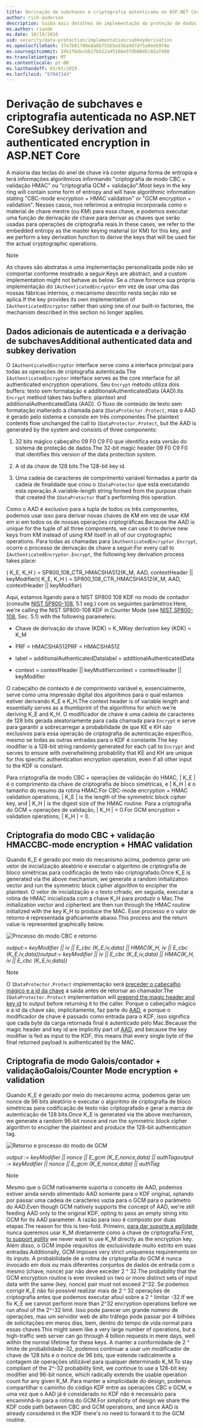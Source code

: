 ```yaml
---
title: Derivação de subchaves e criptografia autenticada no ASP.NET Core
author: rick-anderson
description: Saiba mais detalhes de implementação da proteção de dados do ASP.NET Core subchave derivação e autenticados de criptografia.
ms.author: riande
ms.date: 10/14/2016
uid: security/data-protection/implementation/subkeyderivation
ms.openlocfilehash: 37e7b01700e8a6b755b5ed16a9d7d75a9eeb970e
ms.sourcegitcommit: 24b1f6decbb17bb22a45166e5fdb0845c65af498
ms.translationtype: MT
ms.contentlocale: pt-BR
ms.lasthandoff: 03/01/2019
ms.locfileid: "57047243"
---
```

# <a name="subkey-derivation-and-authenticated-encryption-in-aspnet-core"></a><span data-ttu-id="2bcea-103">Derivação de subchaves e criptografia autenticada no ASP.NET Core</span><span class="sxs-lookup"><span data-stu-id="2bcea-103">Subkey derivation and authenticated encryption in ASP.NET Core</span></span>

<a name="data-protection-implementation-subkey-derivation"></a>

<span data-ttu-id="2bcea-104">A maioria das teclas do anel de chave irá conter alguma forma de entropia e terá informações algorítmicos informando "criptografia de modo CBC + validação HMAC" ou "criptografia GCM + validação".</span><span class="sxs-lookup"><span data-stu-id="2bcea-104">Most keys in the key ring will contain some form of entropy and will have algorithmic information stating "CBC-mode encryption + HMAC validation" or "GCM encryption + validation".</span></span> <span data-ttu-id="2bcea-105">Nesses casos, nos referimos a entropia incorporada como o material de chave mestre (ou KM) para essa chave, e podemos executar uma função de derivação de chave para derivar as chaves que serão usadas para operações de criptografia reais.</span><span class="sxs-lookup"><span data-stu-id="2bcea-105">In these cases, we refer to the embedded entropy as the master keying material (or KM) for this key, and we perform a key derivation function to derive the keys that will be used for the actual cryptographic operations.</span></span>

> [!NOTE]
> <span data-ttu-id="2bcea-106">As chaves são abstratas e uma implementação personalizada pode não se comportar conforme mostrado a seguir.</span><span class="sxs-lookup"><span data-stu-id="2bcea-106">Keys are abstract, and a custom implementation might not behave as below.</span></span> <span data-ttu-id="2bcea-107">Se a chave fornece sua própria implementação do `IAuthenticatedEncryptor` em vez de usar uma das nossas fábricas internos, o mecanismo descrito nesta seção não se aplica.</span><span class="sxs-lookup"><span data-stu-id="2bcea-107">If the key provides its own implementation of `IAuthenticatedEncryptor` rather than using one of our built-in factories, the mechanism described in this section no longer applies.</span></span>

<a name="data-protection-implementation-subkey-derivation-aad"></a>

## <a name="additional-authenticated-data-and-subkey-derivation"></a><span data-ttu-id="2bcea-108">Dados adicionais de autenticada e a derivação de subchaves</span><span class="sxs-lookup"><span data-stu-id="2bcea-108">Additional authenticated data and subkey derivation</span></span>

<span data-ttu-id="2bcea-109">O `IAuthenticatedEncryptor` interface serve como a interface principal para todas as operações de criptografia autenticada.</span><span class="sxs-lookup"><span data-stu-id="2bcea-109">The `IAuthenticatedEncryptor` interface serves as the core interface for all authenticated encryption operations.</span></span> <span data-ttu-id="2bcea-110">Seu `Encrypt` método utiliza dois buffers: texto sem formatação e additionalAuthenticatedData (AAD).</span><span class="sxs-lookup"><span data-stu-id="2bcea-110">Its `Encrypt` method takes two buffers: plaintext and additionalAuthenticatedData (AAD).</span></span> <span data-ttu-id="2bcea-111">O fluxo de conteúdo de texto sem formatação inalterado a chamada para `IDataProtector.Protect`, mas o AAD é gerado pelo sistema e consiste em três componentes:</span><span class="sxs-lookup"><span data-stu-id="2bcea-111">The plaintext contents flow unchanged the call to `IDataProtector.Protect`, but the AAD is generated by the system and consists of three components:</span></span>

1. <span data-ttu-id="2bcea-112">32 bits mágico cabeçalho 09 F0 C9 F0 que identifica esta versão do sistema de proteção de dados.</span><span class="sxs-lookup"><span data-stu-id="2bcea-112">The 32-bit magic header 09 F0 C9 F0 that identifies this version of the data protection system.</span></span>

2. <span data-ttu-id="2bcea-113">A id da chave de 128 bits.</span><span class="sxs-lookup"><span data-stu-id="2bcea-113">The 128-bit key id.</span></span>

3. <span data-ttu-id="2bcea-114">Uma cadeia de caracteres de comprimento variável formadas a partir da cadeia de finalidade que criou o `IDataProtector` que está executando esta operação.</span><span class="sxs-lookup"><span data-stu-id="2bcea-114">A variable-length string formed from the purpose chain that created the `IDataProtector` that's performing this operation.</span></span>

<span data-ttu-id="2bcea-115">Como o AAD é exclusivo para a tupla de todos os três componentes, podemos usar isso para derivar novas chaves de KM em vez de usar KM em si em todos os de nossas operações criptográficas.</span><span class="sxs-lookup"><span data-stu-id="2bcea-115">Because the AAD is unique for the tuple of all three components, we can use it to derive new keys from KM instead of using KM itself in all of our cryptographic operations.</span></span> <span data-ttu-id="2bcea-116">Para todas as chamadas para `IAuthenticatedEncryptor.Encrypt`, ocorre o processo de derivação de chave a seguir:</span><span class="sxs-lookup"><span data-stu-id="2bcea-116">For every call to `IAuthenticatedEncryptor.Encrypt`, the following key derivation process takes place:</span></span>

<span data-ttu-id="2bcea-117">( K_E, K_H ) = SP800_108_CTR_HMACSHA512(K_M, AAD, contextHeader || keyModifier)</span><span class="sxs-lookup"><span data-stu-id="2bcea-117">( K_E, K_H ) = SP800_108_CTR_HMACSHA512(K_M, AAD, contextHeader || keyModifier)</span></span>

<span data-ttu-id="2bcea-118">Aqui, estamos ligando para o NIST SP800 108 KDF no modo de contador (consulte [NIST SP800-108](http://nvlpubs.nist.gov/nistpubs/Legacy/SP/nistspecialpublication800-108.pdf), 5.1 seg.) com os seguintes parâmetros:</span><span class="sxs-lookup"><span data-stu-id="2bcea-118">Here, we're calling the NIST SP800-108 KDF in Counter Mode (see [NIST SP800-108](http://nvlpubs.nist.gov/nistpubs/Legacy/SP/nistspecialpublication800-108.pdf), Sec. 5.1) with the following parameters:</span></span>

* <span data-ttu-id="2bcea-119">Chave de derivação de chave (KDK) = K_M</span><span class="sxs-lookup"><span data-stu-id="2bcea-119">Key derivation key (KDK) = K_M</span></span>

* <span data-ttu-id="2bcea-120">PRF = HMACSHA512</span><span class="sxs-lookup"><span data-stu-id="2bcea-120">PRF = HMACSHA512</span></span>

* <span data-ttu-id="2bcea-121">label = additionalAuthenticatedData</span><span class="sxs-lookup"><span data-stu-id="2bcea-121">label = additionalAuthenticatedData</span></span>

* <span data-ttu-id="2bcea-122">context = contextHeader || keyModifier</span><span class="sxs-lookup"><span data-stu-id="2bcea-122">context = contextHeader || keyModifier</span></span>

<span data-ttu-id="2bcea-123">O cabeçalho de contexto é de comprimento variável e, essencialmente, serve como uma impressão digital dos algoritmos para o qual estamos estiver derivando K_E e K_H.</span><span class="sxs-lookup"><span data-stu-id="2bcea-123">The context header is of variable length and essentially serves as a thumbprint of the algorithms for which we're deriving K_E and K_H.</span></span> <span data-ttu-id="2bcea-124">O modificador de chave é uma cadeia de caracteres de 128 bits gerada aleatoriamente para cada chamada para `Encrypt` e serve para garantir a sobrecarregar a probabilidade de que KE e KH são exclusivos para essa operação de criptografia de autenticação específico, mesmo se todas as outras entradas para o KDF é constante.</span><span class="sxs-lookup"><span data-stu-id="2bcea-124">The key modifier is a 128-bit string randomly generated for each call to `Encrypt` and serves to ensure with overwhelming probability that KE and KH are unique for this specific authentication encryption operation, even if all other input to the KDF is constant.</span></span>

<span data-ttu-id="2bcea-125">Para criptografia de modo CBC + operações de validação do HMAC, | K_E | é o comprimento da chave de criptografia de bloco simétricas, e | K_H | é o tamanho do resumo da rotina HMAC.</span><span class="sxs-lookup"><span data-stu-id="2bcea-125">For CBC-mode encryption + HMAC validation operations, | K_E | is the length of the symmetric block cipher key, and | K_H | is the digest size of the HMAC routine.</span></span> <span data-ttu-id="2bcea-126">Para a criptografia do GCM + operações de validação, | K_H | = 0.</span><span class="sxs-lookup"><span data-stu-id="2bcea-126">For GCM encryption + validation operations, | K_H | = 0.</span></span>

## <a name="cbc-mode-encryption--hmac-validation"></a><span data-ttu-id="2bcea-127">Criptografia do modo CBC + validação HMAC</span><span class="sxs-lookup"><span data-stu-id="2bcea-127">CBC-mode encryption + HMAC validation</span></span>

<span data-ttu-id="2bcea-128">Quando K_E é gerado por meio do mecanismo acima, podemos gerar um vetor de inicialização aleatório e executar o algoritmo de criptografia de bloco simétricas para codificação de texto não criptografado.</span><span class="sxs-lookup"><span data-stu-id="2bcea-128">Once K_E is generated via the above mechanism, we generate a random initialization vector and run the symmetric block cipher algorithm to encipher the plaintext.</span></span> <span data-ttu-id="2bcea-129">O vetor de inicialização e o texto cifrado, em seguida, executar a rotina de HMAC inicializada com a chave K_H para produzir o Mac.</span><span class="sxs-lookup"><span data-stu-id="2bcea-129">The initialization vector and ciphertext are then run through the HMAC routine initialized with the key K_H to produce the MAC.</span></span> <span data-ttu-id="2bcea-130">Esse processo e o valor de retorno é representada graficamente abaixo.</span><span class="sxs-lookup"><span data-stu-id="2bcea-130">This process and the return value is represented graphically below.</span></span>

![Processo do modo CBC e retorno](subkeyderivation/_static/cbcprocess.png)

<span data-ttu-id="2bcea-132">*output:= keyModifier || iv || E_cbc (K_E,iv,data) || HMAC(K_H, iv || E_cbc (K_E,iv,data))*</span><span class="sxs-lookup"><span data-stu-id="2bcea-132">*output:= keyModifier || iv || E_cbc (K_E,iv,data) || HMAC(K_H, iv || E_cbc (K_E,iv,data))*</span></span>

> [!NOTE]
> <span data-ttu-id="2bcea-133">O `IDataProtector.Protect` implementação será [preceder o cabeçalho mágico e a id da chave](xref:security/data-protection/implementation/authenticated-encryption-details) a saída antes de retornar ao chamador.</span><span class="sxs-lookup"><span data-stu-id="2bcea-133">The `IDataProtector.Protect` implementation will [prepend the magic header and key id](xref:security/data-protection/implementation/authenticated-encryption-details) to output before returning it to the caller.</span></span> <span data-ttu-id="2bcea-134">Porque o cabeçalho mágico e a id da chave são, implicitamente, faz parte do [AAD](xref:security/data-protection/implementation/subkeyderivation#data-protection-implementation-subkey-derivation-aad), e porque o modificador de chave é passado como entrada para o KDF, isso significa que cada byte da carga retornada final é autenticado pelo Mac.</span><span class="sxs-lookup"><span data-stu-id="2bcea-134">Because the magic header and key id are implicitly part of [AAD](xref:security/data-protection/implementation/subkeyderivation#data-protection-implementation-subkey-derivation-aad), and because the key modifier is fed as input to the KDF, this means that every single byte of the final returned payload is authenticated by the MAC.</span></span>

## <a name="galoiscounter-mode-encryption--validation"></a><span data-ttu-id="2bcea-135">Criptografia de modo Galois/contador + validação</span><span class="sxs-lookup"><span data-stu-id="2bcea-135">Galois/Counter Mode encryption + validation</span></span>

<span data-ttu-id="2bcea-136">Quando K_E é gerado por meio do mecanismo acima, podemos gerar um nonce de 96 bits aleatório e executar o algoritmo de criptografia de bloco simétricas para codificação de texto não criptografado e gerar a marca de autenticação de 128 bits.</span><span class="sxs-lookup"><span data-stu-id="2bcea-136">Once K_E is generated via the above mechanism, we generate a random 96-bit nonce and run the symmetric block cipher algorithm to encipher the plaintext and produce the 128-bit authentication tag.</span></span>

![Retorno e processo do modo de GCM](subkeyderivation/_static/galoisprocess.png)

<span data-ttu-id="2bcea-138">*output := keyModifier || nonce || E_gcm (K_E,nonce,data) || authTag*</span><span class="sxs-lookup"><span data-stu-id="2bcea-138">*output := keyModifier || nonce || E_gcm (K_E,nonce,data) || authTag*</span></span>

> [!NOTE]
> <span data-ttu-id="2bcea-139">Mesmo que o GCM nativamente suporta o conceito de AAD, podemos estiver ainda sendo alimentado AAD somente para o KDF original, optando por passar uma cadeia de caracteres vazia para o GCM para o parâmetro do AAD.</span><span class="sxs-lookup"><span data-stu-id="2bcea-139">Even though GCM natively supports the concept of AAD, we're still feeding AAD only to the original KDF, opting to pass an empty string into GCM for its AAD parameter.</span></span> <span data-ttu-id="2bcea-140">A razão para isso é composto por duas etapas.</span><span class="sxs-lookup"><span data-stu-id="2bcea-140">The reason for this is two-fold.</span></span> <span data-ttu-id="2bcea-141">Primeiro, [para dar suporte a agilidade](xref:security/data-protection/implementation/context-headers#data-protection-implementation-context-headers) nunca queremos usar K_M diretamente como a chave de criptografia.</span><span class="sxs-lookup"><span data-stu-id="2bcea-141">First, [to support agility](xref:security/data-protection/implementation/context-headers#data-protection-implementation-context-headers) we never want to use K_M directly as the encryption key.</span></span> <span data-ttu-id="2bcea-142">Além disso, o GCM impõe requisitos de exclusividade muito estrito em suas entradas.</span><span class="sxs-lookup"><span data-stu-id="2bcea-142">Additionally, GCM imposes very strict uniqueness requirements on its inputs.</span></span> <span data-ttu-id="2bcea-143">A probabilidade de a rotina de criptografia do GCM é nunca invocado em dois ou mais diferentes conjuntos de dados de entrada com o mesmo (chave, nonce) par não deve exceder 2 ^ 32.</span><span class="sxs-lookup"><span data-stu-id="2bcea-143">The probability that the GCM encryption routine is ever invoked on two or more distinct sets of input data with the same (key, nonce) pair must not exceed 2^32.</span></span> <span data-ttu-id="2bcea-144">Se podemos corrigir K_E não foi possível realizar mais de 2 ^ 32 operações de criptografia antes que podemos executar afoul sobre a 2 ^ limitar -32.</span><span class="sxs-lookup"><span data-stu-id="2bcea-144">If we fix K_E we cannot perform more than 2^32 encryption operations before we run afoul of the 2^-32 limit.</span></span> <span data-ttu-id="2bcea-145">Isso pode parecer um grande número de operações, mas um servidor web de alto tráfego pode passar por 4 bilhões de solicitações em meros dias, bem, dentro do tempo de vida normal para essas chaves.</span><span class="sxs-lookup"><span data-stu-id="2bcea-145">This might seem like a very large number of operations, but a high-traffic web server can go through 4 billion requests in mere days, well within the normal lifetime for these keys.</span></span> <span data-ttu-id="2bcea-146">A manter a conformidade de 2 ^ limite de probabilidade-32, podemos continuar a usar um modificador de chave de 128 bits e o nonce de 96 bits, que estende radicalmente a contagem de operações utilizável para qualquer determinado K_M.</span><span class="sxs-lookup"><span data-stu-id="2bcea-146">To stay compliant of the 2^-32 probability limit, we continue to use a 128-bit key modifier and 96-bit nonce, which radically extends the usable operation count for any given K_M.</span></span> <span data-ttu-id="2bcea-147">Para manter a simplicidade do design, podemos compartilhar o caminho do código KDF entre as operações CBC e GCM, e uma vez que o AAD já é considerado no KDF não é necessário para encaminhá-lo para a rotina do GCM.</span><span class="sxs-lookup"><span data-stu-id="2bcea-147">For simplicity of design we share the KDF code path between CBC and GCM operations, and since AAD is already considered in the KDF there's no need to forward it to the GCM routine.</span></span>
